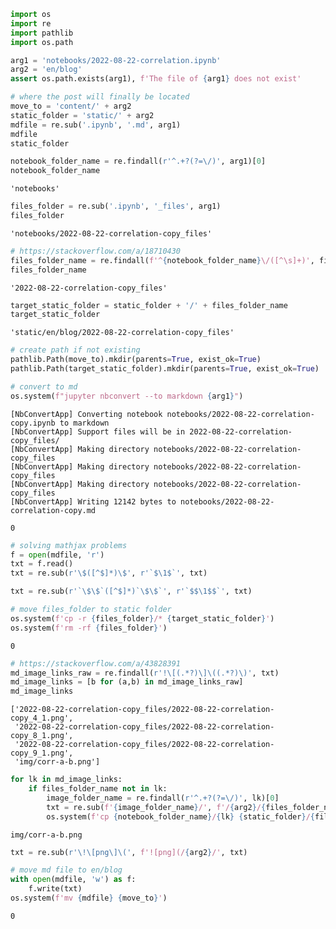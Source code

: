 ``` python
import os
import re
import pathlib
import os.path
```

``` python
arg1 = 'notebooks/2022-08-22-correlation.ipynb'
arg2 = 'en/blog'
assert os.path.exists(arg1), f'The file of {arg1} does not exist'
```

``` python
# where the post will finally be located
move_to = 'content/' + arg2
static_folder = 'static/' + arg2
mdfile = re.sub('.ipynb', '.md', arg1)
mdfile
static_folder
```

``` python
notebook_folder_name = re.findall(r'^.+?(?=\/)', arg1)[0]
notebook_folder_name
```

    'notebooks'

``` python
files_folder = re.sub('.ipynb', '_files', arg1)
files_folder
```

    'notebooks/2022-08-22-correlation-copy_files'

``` python
# https://stackoverflow.com/a/18710430
files_folder_name = re.findall(f'^{notebook_folder_name}\/([^\s]+)', files_folder)[0]
files_folder_name
```

    '2022-08-22-correlation-copy_files'

``` python
target_static_folder = static_folder + '/' + files_folder_name
target_static_folder
```

    'static/en/blog/2022-08-22-correlation-copy_files'

``` python
# create path if not existing
pathlib.Path(move_to).mkdir(parents=True, exist_ok=True) 
pathlib.Path(target_static_folder).mkdir(parents=True, exist_ok=True) 
```

``` python
# convert to md
os.system(f"jupyter nbconvert --to markdown {arg1}")
```

    [NbConvertApp] Converting notebook notebooks/2022-08-22-correlation-copy.ipynb to markdown
    [NbConvertApp] Support files will be in 2022-08-22-correlation-copy_files/
    [NbConvertApp] Making directory notebooks/2022-08-22-correlation-copy_files
    [NbConvertApp] Making directory notebooks/2022-08-22-correlation-copy_files
    [NbConvertApp] Making directory notebooks/2022-08-22-correlation-copy_files
    [NbConvertApp] Writing 12142 bytes to notebooks/2022-08-22-correlation-copy.md

    0

``` python
# solving mathjax problems
f = open(mdfile, 'r')
txt = f.read()
txt = re.sub(r'\$([^$]*)\$', r'`$\1$`', txt)

txt = re.sub(r'`\$\$`([^$]*)`\$\$`', r'`$$\1$$`', txt)
```

``` python
# move files_folder to static folder
os.system(f'cp -r {files_folder}/* {target_static_folder}')
os.system(f'rm -rf {files_folder}')
```

    0

``` python
# https://stackoverflow.com/a/43828391
md_image_links_raw = re.findall(r'!\[(.*?)\]\((.*?)\)', txt)
md_image_links = [b for (a,b) in md_image_links_raw]
md_image_links
```

    ['2022-08-22-correlation-copy_files/2022-08-22-correlation-copy_4_1.png',
     '2022-08-22-correlation-copy_files/2022-08-22-correlation-copy_8_1.png',
     '2022-08-22-correlation-copy_files/2022-08-22-correlation-copy_9_1.png',
     'img/corr-a-b.png']

``` python
for lk in md_image_links:
    if files_folder_name not in lk:
        image_folder_name = re.findall(r'^.+?(?=\/)', lk)[0]
        txt = re.sub(f'{image_folder_name}/', f'/{arg2}/{files_folder_name}/', txt)
        os.system(f'cp {notebook_folder_name}/{lk} {static_folder}/{files_folder_name}')      
```

    img/corr-a-b.png

``` python
txt = re.sub(r'\!\[png\]\(', f'![png](/{arg2}/', txt)
```

``` python
# move md file to en/blog
with open(mdfile, 'w') as f:
    f.write(txt)
os.system(f'mv {mdfile} {move_to}')
```

    0
